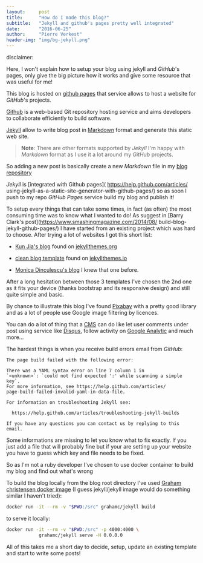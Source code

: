 ```yaml
---
layout:     post
title:      "How do I made this blog?"
subtitle:   "Jekyll and github's pages pretty well integrated"
date:       "2016-06-25"
author:     "Pierre Verkest"
header-img: "img/bg-jekyll.png"
---
```


disclaimer:

Here, I won't explain how to setup your blog using jekyll and *GitHub*'s
pages, only give the big picture how it works and give some resource
that was useful for me!

This blog is hosted on [github pages](https://pages.github.com) that
service allows to host a website for *GitHub*'s projects.

[Github](https://github.com) is a web-based Git repository hosting
service and aims developers to collaborate efficiently to build
software.

[Jekyll](https://jekyllrb.com/) allow to write blog post in
[Markdown](https://daringfireball.net/projects/markdown/) format
and generate this static web site.

> **Note**: There are other formats supported by *Jekyll* I'm happy with
> *Markdown* format as I use it a lot around my *GitHub* projects.

So adding a new post is basically create a new *Markdown* file in my
[blog repository](
https://github.com/petrus-v/petrus-v.github.io/tree/master/_posts)

*Jekyll* is [integrated with Github pages](
https://help.github.com/articles/
using-jekyll-as-a-static-site-generator-with-github-pages/) so as soon
I push to my repo *GitHub Pages* service build my blog and publish it!

To setup every things that can take some times, in fact (as often) the
most consuming time was to know what I wanted to do! As suggest in
[Barry Clark's post](https://www.smashingmagazine.com/2014/08/
build-blog-jekyll-github-pages/) I have started from an existing project
which was hard to choose. After trying a lot of websites I got this
short list:

* [Kun Jia's blog](http://www.jack003.com) found on [jekyllthemes.org](
  http://jekyllthemes.org/)

* [clean blog template](
  http://blackrockdigital.github.io/startbootstrap-clean-blog-jekyll/)
  found on [jekyllthemes.io](https://jekyllthemes.io)

* [Monica Dinculescu's blog](http://meowni.ca) I knew that one before.

After a long hesitation between those 3 templates I've chosen the 2nd
one as it fits your device (thanks bootstrap and its responsive design)
and still quite simple and basic.

By chance to illustrate this blog I've found [Pixabay](
https://pixabay.com) with a pretty good library and as a lot of people
use Google image filtering by licences.

You can do a lot of thing that a [CMS](
https://en.wikipedia.org/wiki/Content_management_system) can do like
let user comments under post using service like [Disqus](
https://disqus.com/), follow activity on [Google Analytic](
https://www.google.com/intl/fr_fr/analytics/) and much more...

The hardest things is when you receive build errors email from *GitHub*:

```
The page build failed with the following error:

There was a YAML syntax error on line 7 column 1 in
`<unknown>`: `could not find expected ':' while scanning a simple key`.
For more information, see https://help.github.com/articles/
page-build-failed-invalid-yaml-in-data-file.

For information on troubleshooting Jekyll see:

  https://help.github.com/articles/troubleshooting-jekyll-builds

If you have any questions you can contact us by replying to this email.
```

Some informations are missing to let you know what to fix exactly. If you
just add a file that will probably fine but if your are setting up your
website you have to guess which key and file needs to be fixed.

So as I'm not a ruby developer I've chosen to use docker container
to build my blog and find out what's wrong

To build the blog locally from the blog root directory I've used
[Graham christensen docker image](
https://github.com/grahamc/docker-jekyll) (I guess jekyll/jekyll image
would do something similar I haven't tried):

```bash
docker run -it --rm -v "$PWD:/src" grahamc/jekyll build
```

to serve it locally:

```bash
docker run -it --rm -v "$PWD:/src" -p 4000:4000 \
            grahamc/jekyll serve -H 0.0.0.0
```

All of this takes me a short day to decide, setup, update an existing
template and start to write some posts!
